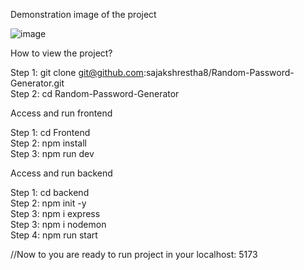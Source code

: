 Demonstration image of the project

![image](https://github.com/user-attachments/assets/fab473b3-9200-4d9c-a7f2-bbee2bbdbfbd)

How to view the project?

Step 1: git clone git@github.com:sajakshrestha8/Random-Password-Generator.git </br>
Step 2: cd Random-Password-Generator </br>

Access and run frontend </br>

Step 1: cd Frontend </br>
Step 2: npm install </br>
Step 3: npm run dev </br>

Access and run backend

Step 1: cd backend </br>
Step 2: npm init -y </br>
Step 3: npm i express </br>
Step 3: npm i nodemon </br>
Step 4: npm run start </br>

//Now to you are ready to run project in your localhost: 5173

